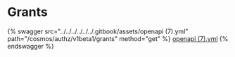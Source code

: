 # Grants

{% swagger src="../../../../../../.gitbook/assets/openapi (7).yml" path="/cosmos/authz/v1beta1/grants" method="get" %}
[openapi (7).yml](<../../../../../../.gitbook/assets/openapi (7).yml>)
{% endswagger %}
